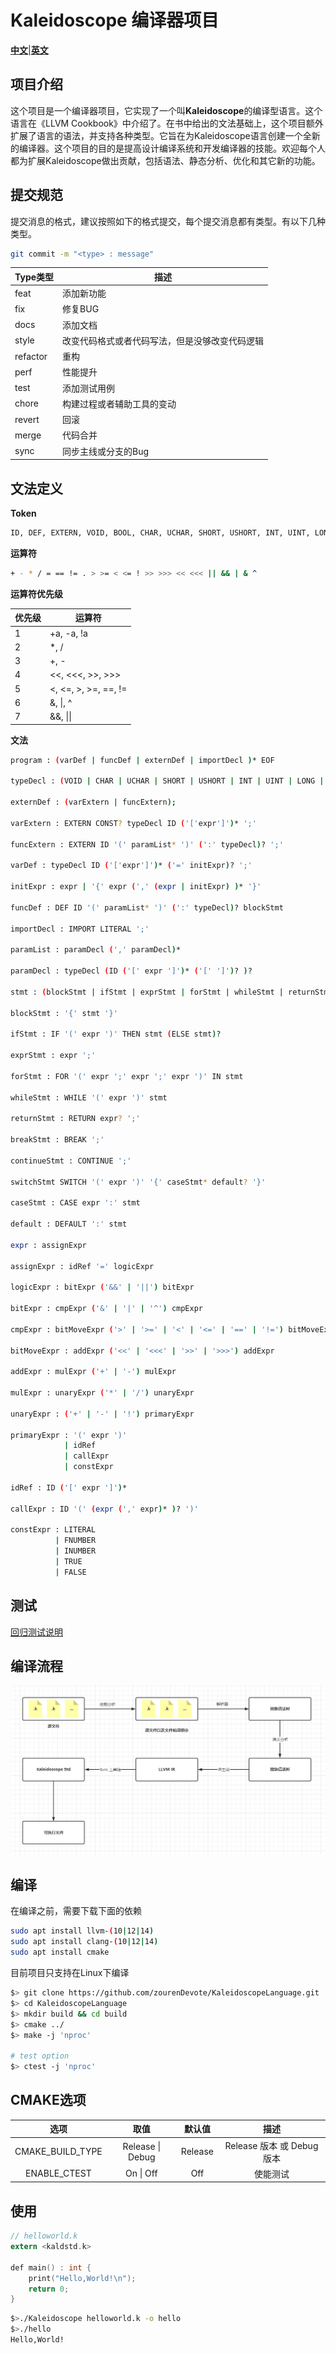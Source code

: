 # Kaleidoscope 编译器项目

[**中文**](./README.zn.md)|[**英文**](./README.md)

## 项目介绍

这个项目是一个编译器项目，它实现了一个叫**Kaleidoscope**的编译型语言。这个语言在《LLVM Cookbook》中介绍了。在书中给出的文法基础上，这个项目额外扩展了语言的语法，并支持各种类型。它旨在为Kaleidoscope语言创建一个全新的编译器。这个项目的目的是提高设计编译系统和开发编译器的技能。欢迎每个人都为扩展Kaleidoscope做出贡献，包括语法、静态分析、优化和其它新的功能。

## 提交规范

提交消息的格式，建议按照如下的格式提交，每个提交消息都有类型。有以下几种类型。

```bash
git commit -m "<type> : message"
```

| Type类型 | 描述                                           |
| -------- | ---------------------------------------------- |
| feat     | 添加新功能                                     |
| fix      | 修复BUG                                        |
| docs     | 添加文档                                       |
| style    | 改变代码格式或者代码写法，但是没够改变代码逻辑 |
| refactor | 重构                                           |
| perf     | 性能提升                                       |
| test     | 添加测试用例                                   |
| chore    | 构建过程或者辅助工具的变动                     |
| revert   | 回滚                                           |
| merge    | 代码合并                                       |
| sync     | 同步主线或分支的Bug                            |

## 文法定义

**Token**

```bash
ID, DEF, EXTERN, VOID, BOOL, CHAR, UCHAR, SHORT, USHORT, INT, UINT, LONG, ULONG, FLOAT, DOUBLE, LITERAL, INUMBER, FNUMBER, IF, FOR, WHILE, RETURN, BREAK, CONTINUE, STRUCT IMPORT CONST, IN, THEN, ELSE, COMMENT, SWITCH, CASE, DEFAULT
```

**运算符**

```bash
+ - * / = == != . > >= < <= ! >> >>> << <<< || && | & ^
```

**运算符优先级**

| 优先级 | 运算符               |
| ------ | -------------------- |
| 1      | +a, -a, !a           |
| 2      | *, /                 |
| 3      | +, -                 |
| 4      | <<, <<<, >>, >>>     |
| 5      | <, <=, >, >=, ==, != |
| 6      | &, \|, ^             |
| 7      | &&, \|\|             |

**文法**

```bash
program : (varDef | funcDef | externDef | importDecl )* EOF

typeDecl : (VOID | CHAR | UCHAR | SHORT | USHORT | INT | UINT | LONG | ULONG | FLOAT | DOUBLE | BOOL)

externDef : (varExtern | funcExtern);

varExtern : EXTERN CONST? typeDecl ID ('['expr']')* ';'

funcExtern : EXTERN ID '(' paramList* ')' (':' typeDecl)? ';'

varDef : typeDecl ID ('['expr']')* ('=' initExpr)? ';'

initExpr : expr | '{' expr (',' (expr | initExpr) )* '}' 

funcDef : DEF ID '(' paramList* ')' (':' typeDecl)? blockStmt

importDecl : IMPORT LITERAL ';'

paramList : paramDecl (',' paramDecl)*

paramDecl : typeDecl (ID ('[' expr ']')* ('[' ']')? )?

stmt : (blockStmt | ifStmt | exprStmt | forStmt | whileStmt | returnStmt | breakStmt | continueStmt | switchStmt )

blockStmt : '{' stmt '}'

ifStmt : IF '(' expr ')' THEN stmt (ELSE stmt)?

exprStmt : expr ';'

forStmt : FOR '(' expr ';' expr ';' expr ')' IN stmt

whileStmt : WHILE '(' expr ')' stmt

returnStmt : RETURN expr? ';'

breakStmt : BREAK ';'

continueStmt : CONTINUE ';'

switchStmt SWITCH '(' expr ')' '{' caseStmt* default? '}'

caseStmt : CASE expr ':' stmt

default : DEFAULT ':' stmt

expr : assignExpr

assignExpr : idRef '=' logicExpr

logicExpr : bitExpr ('&&' | '||') bitExpr

bitExpr : cmpExpr ('&' | '|' | '^') cmpExpr

cmpExpr : bitMoveExpr ('>' | '>=' | '<' | '<=' | '==' | '!=') bitMoveExpr

bitMoveExpr : addExpr ('<<' | '<<<' | '>>' | '>>>') addExpr

addExpr : mulExpr ('+' | '-') mulExpr

mulExpr : unaryExpr ('*' | '/') unaryExpr

unaryExpr : ('+' | '-' | '!') primaryExpr

primaryExpr : '(' expr ')'
			| idRef
			| callExpr
			| constExpr
			
idRef : ID ('[' expr ']')*

callExpr : ID '(' (expr (',' expr)* )? ')'

constExpr : LITERAL
		  | FNUMBER
		  | INUMBER
		  | TRUE
	      | FALSE
```

## 测试
[回归测试说明](./doc/AboutTest.zn.md)
## 编译流程

![编译顺序](./doc/pic2.png)

## 编译

在编译之前，需要下载下面的依赖

```bash
sudo apt install llvm-(10|12|14)
sudo apt install clang-(10|12|14)
sudo apt install cmake
```

目前项目只支持在Linux下编译

```bash
$> git clone https://github.com/zourenDevote/KaleidoscopeLanguage.git
$> cd KaleidoscopeLanguage
$> mkdir build && cd build
$> cmake ../
$> make -j 'nproc'

# test option
$> ctest -j 'nproc'
```

## CMAKE选项

|       选项       |       取值       | 默认值  |            描述            |
| :--------------: | :--------------: | :-----: | :------------------------: |
| CMAKE_BUILD_TYPE | Release \| Debug | Release | Release 版本 或 Debug 版本 |
|   ENABLE_CTEST   |    On \| Off     |   Off   |          使能测试          |

## 使用

```c
// helloworld.k
extern <kaldstd.k>

def main() : int {
    print("Hello,World!\n");
    return 0;
}
```

```bash
$>./Kaleidoscope helloworld.k -o hello
$>./hello
Hello,World!
```